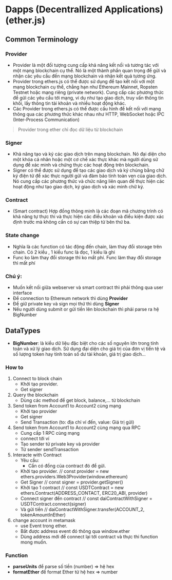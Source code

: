 # Dapps (Decentrallized Applications) (ether.js)


## Common Terminology

### Provider
- Provider là một đối tượng cung cấp khả năng kết nối và tương tác với một mạng blockchain cụ thể. Nó là một thành phần quan trọng để gửi và nhận các yêu cầu đến mạng blockchain và nhận kết quả tương ứng.
- Provider trong ethers.js có thể được sử dụng để tạo kết nối với một mạng blockchain cụ thể, chẳng hạn như Ethereum Mainnet, Ropsten Testnet hoặc mạng riêng (private network). Cung cấp các phương thức để gửi các yêu cầu tới mạng, ví dụ như tạo giao dịch, truy vấn thông tin khối, lấy thông tin tài khoản và nhiều hoạt động khác.
- Các Provider trong ethers.js có thể được cấu hình để kết nối với mạng thông qua các phương thức khác nhau như HTTP, WebSocket hoặc IPC (Inter-Process Communication)

> Provider trong ether chỉ đọc dữ liệu từ blockchain

### Signer
- Khả năng tạo và ký các giao dịch trên mạng blockchain. Nó đại diện cho một khóa cá nhân hoặc một cơ chế xác thực khác mà người dùng sử dụng để xác minh và chứng thực các hoạt động trên blockchain.
- Signer có thể được sử dụng để tạo các giao dịch và ký chúng bằng chữ ký điện tử để xác thực người gửi và đảm bảo tính toàn vẹn của giao dịch. Nó cung cấp các phương thức và chức năng liên quan để thực hiện các hoạt động như tạo giao dịch, ký giao dịch và xác minh chữ ký.
### Contract
- (Smart contract) Hợp đồng thông minh là các đoạn mã chương trình có khả năng tự thực thi và thực hiện các điều khoản và điều kiện được xác định trước mà không cần có sự can thiệp từ bên thứ ba.


### State change 
- Nghĩa là các function có tác động đến chain, làm thay đổi storage trên chain. Có 2 kiểu , 1 kiểu func là đọc, 1 kiểu là ghi
- Func ko làm thay đổi storage thì ko mất phí. Func làm thay đổi storage thì mất phí

### Chú ý:
- Muốn kết nối giữa webserver và smart contract thì phải thông qua user interface
- Để connection to Ethereum network thì dùng **Provider**
- Để giữ private key và sign mọi thứ thì dùng **Signer**
- Nếu người dùng submit or gửi tiền lên blockchain thì phải parse ra hệ BigNumber



## DataTypes
- **BigNumber**: là kiểu dữ liệu đặc biệt cho các số nguyên lớn trong tính toán và xử lý giao dịch. Sử dụng đại diện cho giá trị của đơn vị tiền tệ và số lượng token hay tính toán số dư tài khoản, giá trị giao dịch... 



### How to 
1. Connect to block chain
   - Khởi tạo provider.
   - Get signer
2. Query the blockchain
   - Dùng các method để get block, balance,... từ blockchain
3. Send token from Account1 to Account2 cùng mạng
   - Khởi tạo provider
   - Get signer
   - Send Transaction (to: địa chỉ ví đến, value: Giá trị gửi)
4. Send token from Account1 to Account2 cùng mạng qua RPC
   - Cung cấp 1 RPC cùng mạng
   - connect tới ví 
   - Tạo sender từ private key và provider
   - Từ sender sendTransaction 
5. Interacte with Contract 
   - Yêu cầu:
     - Cần có đồng của contract đó để gửi.
   - Khởi tạo provider.  // const provider = new ethers.providers.Web3Provider(window.ethereum)
   - Get Signer // const signer = provider.getSigner()
   - Khởi tạo 1 contract // const USDTContract = new ethers.Contract(ADDRESS_CONTACT, ERC20_ABI, provider)
   - Connect signer đến contract // const daiContractWithSigner = USDTContract.connect(signer)
   - Và gửi tiền // daiContractWithSigner.transfer(ACCOUNT_2, tokenAmountInEther)
6. change account in metamask
   - use Event trong ether.
   - Bắt được address event đó thông qua window.ether
   - Dùng address mới để connect lại tới contract và thực thi function mong muốn.






### Function
- **parseUnits** để parse số tiền (number) => hệ hex
- **formatEther** để format Ether từ hệ hex => number


